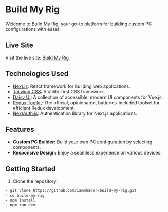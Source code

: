 # Build My Rig

Welcome to Build My Rig, your go-to platform for building custom PC configurations with ease!

## Live Site

Visit the live site: [Build My Rig](https://build-my-rig-six.vercel.app/)

## Technologies Used

- [Next.js](https://nextjs.org/): React framework for building web applications.
- [Tailwind CSS](https://tailwindcss.com/): A utility-first CSS framework.
- [Daisy UI](https://daisyui.com/): A collection of accessible, modern UI components for Vue.js.
- [Redux Toolkit](https://redux-toolkit.js.org/): The official, opinionated, batteries-included toolset for efficient Redux development.
- [NextAuth.js](https://next-auth.js.org/): Authentication library for Next.js applications.

## Features

- **Custom PC Builder:** Build your own PC configuration by selecting components.
- **Responsive Design:** Enjoy a seamless experience on various devices.

## Getting Started

1. Clone the repository:

```bash
- git clone https://github.com/iammhador/build-my-rig.git
- cd build-my-rig
- npm install
- npm run dev

